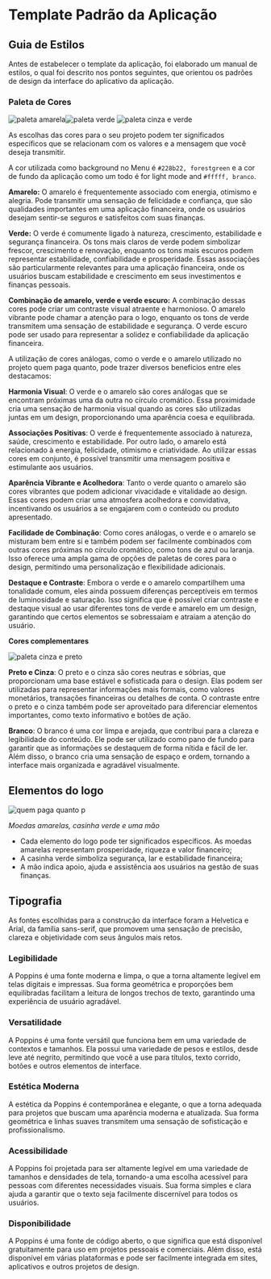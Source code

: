 # Template Padrão da Aplicação

## Guia de Estilos
Antes de estabelecer o template da aplicação, foi elaborado um manual de estilos, o qual foi descrito nos pontos seguintes, que orientou os padrões de design da interface do aplicativo da aplicação. 

### Paleta de Cores
![paleta amarela](https://github.com/ICEI-PUC-Minas-PMV-ADS/pmv-ads-2024-1-e2-proj-int-t5-quem-paga-quanto/assets/144929767/6c89041b-faa7-42dc-bfce-89ddbfd3ebba)![paleta verde](https://github.com/ICEI-PUC-Minas-PMV-ADS/pmv-ads-2024-1-e2-proj-int-t5-quem-paga-quanto/assets/144929767/e9031eae-c23f-4651-b7bf-70473bbae157)
![paleta cinza e verde](https://github.com/ICEI-PUC-Minas-PMV-ADS/pmv-ads-2024-1-e2-proj-int-t5-quem-paga-quanto/assets/144929767/d48d994c-28e1-43d9-ae1a-2e9ccc257fa4)


As escolhas das cores para o seu projeto podem ter significados específicos que se relacionam com os valores e a mensagem que você deseja transmitir.

A cor utilizada como background no Menu é  `#228b22, forestgreen` e a cor de fundo da aplicação como um todo é for light mode and `#fffff, branco`.

**Amarelo:**
  O amarelo é frequentemente associado com energia, otimismo e alegria. Pode transmitir uma sensação de felicidade e confiança, que são qualidades importantes em uma aplicação financeira, onde os usuários desejam sentir-se seguros e satisfeitos com suas finanças.

**Verde:**
  O verde é comumente ligado à natureza, crescimento, estabilidade e segurança financeira. Os tons mais claros de verde podem simbolizar frescor, crescimento e renovação, enquanto os tons mais escuros podem representar estabilidade, confiabilidade e prosperidade. Essas associações são particularmente relevantes para uma aplicação financeira, onde os usuários buscam estabilidade e crescimento em seus investimentos e finanças pessoais.

**Combinação de amarelo, verde e verde escuro:**
  A combinação dessas cores pode criar um contraste visual atraente e harmonioso. O amarelo vibrante pode chamar a atenção para o logo, enquanto os tons de verde transmitem uma sensação de estabilidade e segurança. O verde escuro pode ser usado para representar a solidez e confiabilidade da aplicação financeira.

  A utilização de cores análogas, como o verde e o amarelo utilizado no projeto quem paga quanto, pode trazer diversos benefícios entre eles destacamos: 

**Harmonia Visual**: O verde e o amarelo são cores análogas que se encontram próximas uma da outra no círculo cromático. Essa proximidade cria uma sensação de harmonia visual quando as cores são utilizadas juntas em um design, proporcionando uma aparência coesa e equilibrada.

**Associações Positivas**: O verde é frequentemente associado à natureza, saúde, crescimento e estabilidade. Por outro lado, o amarelo está relacionado à energia, felicidade, otimismo e criatividade. Ao utilizar essas cores em conjunto, é possível transmitir uma mensagem positiva e estimulante aos usuários.

**Aparência Vibrante e Acolhedora**: Tanto o verde quanto o amarelo são cores vibrantes que podem adicionar vivacidade e vitalidade ao design. Essas cores podem criar uma atmosfera acolhedora e convidativa, incentivando os usuários a se engajarem com o conteúdo ou produto apresentado.

**Facilidade de Combinação**: Como cores análogas, o verde e o amarelo se misturam bem entre si e também podem ser facilmente combinados com outras cores próximas no círculo cromático, como tons de azul ou laranja. Isso oferece uma ampla gama de opções de paletas de cores para o design, permitindo uma personalização e flexibilidade adicionais.

**Destaque e Contraste**: Embora o verde e o amarelo compartilhem uma tonalidade comum, eles ainda possuem diferenças perceptíveis em termos de luminosidade e saturação. Isso significa que é possível criar contraste e destaque visual ao usar diferentes tons de verde e amarelo em um design, garantindo que certos elementos se sobressaiam e atraiam a atenção do usuário.

**Cores complementares**

![paleta cinza e preto](https://github.com/ICEI-PUC-Minas-PMV-ADS/pmv-ads-2024-1-e2-proj-int-t5-quem-paga-quanto/assets/144929767/fdaf1116-d757-462a-97e1-a4aa7568d80a)

**Preto e Cinza**: O preto e o cinza são cores neutras e sóbrias, que proporcionam uma base estável e sofisticada para o design. Elas podem ser utilizadas para representar informações mais formais, como valores monetários, transações financeiras ou detalhes de conta. O contraste entre o preto e o cinza também pode ser aproveitado para diferenciar elementos importantes, como texto informativo e botões de ação.

**Branco**: O branco é uma cor limpa e arejada, que contribui para a clareza e legibilidade do conteúdo. Ele pode ser utilizado como pano de fundo para garantir que as informações se destaquem de forma nítida e fácil de ler. Além disso, o branco cria uma sensação de espaço e ordem, tornando a interface mais organizada e agradável visualmente.

## Elementos do logo 

![quem paga quanto p](https://github.com/ICEI-PUC-Minas-PMV-ADS/pmv-ads-2024-1-e2-proj-int-t5-quem-paga-quanto/assets/27873036/e44501cc-2eb7-4be9-b2d5-6feb5aaf83bc)

*Moedas amarelas, casinha verde e uma mão*

- Cada elemento do logo pode ter significados específicos. As moedas amarelas representam prosperidade, riqueza e valor financeiro;
- A casinha verde simboliza segurança, lar e estabilidade financeira;
- A mão indica apoio, ajuda e assistência aos usuários na gestão de suas finanças.

## Tipografia

As fontes escolhidas para a construção da interface foram a Helvetica e Arial, da família sans-serif, que promovem uma sensação de precisão, clareza e objetividade com seus ângulos mais retos.

### Legibilidade 

A Poppins é uma fonte moderna e limpa, o que a torna altamente legível em telas digitais e impressas. Sua forma geométrica e proporções bem equilibradas facilitam a leitura de longos trechos de texto, garantindo uma experiência de usuário agradável.

### Versatilidade 

A Poppins é uma fonte versátil que funciona bem em uma variedade de contextos e tamanhos. Ela possui uma variedade de pesos e estilos, desde leve até negrito, permitindo que você a use para títulos, texto corrido, botões e outros elementos de interface.

### Estética Moderna 

A estética da Poppins é contemporânea e elegante, o que a torna adequada para projetos que buscam uma aparência moderna e atualizada. Sua forma geométrica e linhas suaves transmitem uma sensação de sofisticação e profissionalismo.

### Acessibilidade 

A Poppins foi projetada para ser altamente legível em uma variedade de tamanhos e densidades de tela, tornando-a uma escolha acessível para pessoas com diferentes necessidades visuais. Sua forma simples e clara ajuda a garantir que o texto seja facilmente discernível para todos os usuários.

### Disponibilidade 

A Poppins é uma fonte de código aberto, o que significa que está disponível gratuitamente para uso em projetos pessoais e comerciais. Além disso, está disponível em várias plataformas e pode ser facilmente integrada em sites, aplicativos e outros projetos de design.
